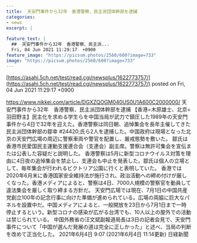 ```yaml
---
title:  天安門事件から32年　香港警察、民主派団体幹部を逮捕  
categories:
- news
excerpt: |
  
feature_text: |
  ##  天安門事件から32年　香港警察、民主派...
  Fri, 04 Jun 2021 11:29:17  +0900
feature_image: "https://picsum.photos/2560/600?image=733"
image: "https://picsum.photos/2560/600?image=733"
---
```


[https://asahi.5ch.net/test/read.cgi/newsplus/1622773757/](https://asahi.5ch.net/test/read.cgi/newsplus/1622773757/)
posted on Fri, 04 Jun 2021 11:29:17  +0900

<!--more-->

https://www.nikkei.com/article/DGXZQOGM040US0U1A600C2000000/ 天安門事件から32年　香港警察、民主派団体幹部を逮捕 【香港=木原雄士、北京=羽田野主】民主化を求める学生らを中国当局が武力で鎮圧した1989年の天安門事件から4日で32年を迎えた。香港警察は同日朝、追悼集会を長年主催してきた民主派団体幹部の鄒幸 #24420;氏ら2人を逮捕した。中国政府は現場となった北京の天安門広場の周辺に警察車両や警官を配置し、厳戒態勢を敷いた。 鄒氏は香港市民愛国民主運動支援連合会（支連会）副主席。警察は無許可集会を宣伝または公表した容疑だと説明した。 香港警察は5月に新型コロナウイルス対策を理由に4日夜の追悼集会を禁止し、支連会も中止を発表した。鄒氏は個人の立場として、毎年集会が行われるビクトリア公園に行くと表明していた。 香港では2020年6月末に香港国家安全維持法が施行され、政治活動への締め付けが厳しくなった。香港メディアによると、警察は4日、7000人規模の警察官を動員して違法集会を厳しく取り締まる方針だ。 天安門広場では現在、7月1日の中国共産党創立100年の記念行事に向けた準備が進められている。広場の両脇に巨大なパネルを設置中だ。中国メディアによると、一般開放を23日から7月1日まで一時停止するという。新型コロナの感染が広がる台湾でも、10人以上の屋外での活動は禁じられている。 中国外務省の汪文斌副報道局長は3日の記者会見で、天安門事件について「中国が選んだ発展の道は完全に正しかった」と述べ、当局の判断を改めて正当化した。 2021年6月4日 9:07 (2021年6月4日 11:14更新) 日経新聞
